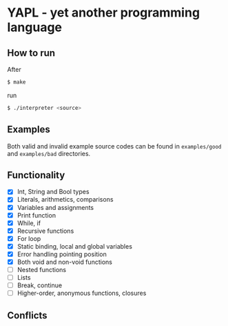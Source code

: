 # YAPL - yet another programming language

## How to run
After 
```bash
$ make
``` 

run 
```bash
$ ./interpreter <source>
```

## Examples
Both valid and invalid example source codes can be found in `examples/good` and `examples/bad` directories.

## Functionality

- [x] Int, String and Bool types
- [x] Literals, arithmetics, comparisons
- [x] Variables and assignments
- [x] Print function
- [x] While, if
- [x] Recursive functions
- [x] For loop
- [x] Static binding, local and global variables
- [x] Error handling pointing position
- [x] Both void and non-void functions
- [ ] Nested functions
- [ ] Lists
- [ ] Break, continue
- [ ] Higher-order, anonymous functions, closures

## Conflicts